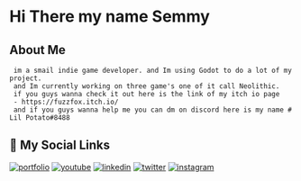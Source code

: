 
# Hi There my name Semmy
## About Me
```
 im a smail indie game developer. and Im using Godot to do a lot of my project.
 and Im currently working on three game's one of it call Neolithic.
 if you guys wanna check it out here is the link of my itch io page
 - https://fuzzfox.itch.io/ 
 and if you guys wanna help me you can dm on discord here is my name # Lil Potato#8488

```

## 🔗 My Social Links
[![portfolio](https://img.shields.io/badge/my_portfolio-000?style=for-the-badge&logo=ko-fi&logoColor=white)](https://github.com/SemmDeve)
[![youtube](https://img.shields.io/badge/youtube-E4405F?style=for-the-badge&logo=youtube&logoColor=white)](https://www.youtube.com/channel/UCqchWyG186yk4v6mYd3p5aQ)
[![linkedin](https://img.shields.io/badge/linkedin-0A66C2?style=for-the-badge&logo=linkedin&logoColor=white)](https://www.linkedin.com/in/semmy-lee-82b31622a/)
[![twitter](https://img.shields.io/badge/twitter-1DA1F2?style=for-the-badge&logo=twitter&logoColor=white)](https://twitter.com/semmyuu)
[![instagram](https://img.shields.io/badge/Instagram-E4405F?style=for-the-badge&logo=instagram&logoColor=white)](https://www.instagram.com/semmydev/)
